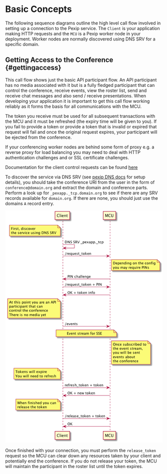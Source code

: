 ---
---
# Basic Concepts

The following sequence diagrams outline the high level call flow
involved in setting up a connection to the Pexip service.  The
`Client` is your application making HTTP requests and the `MCU` is a
Pexip worker node in your deployment.  Worker nodes are normally
discovered using DNS SRV for a specific domain.

## Getting Access to the Conference {#gettingaccess}

This call flow shows just the basic API participant flow.  An API
participant has no media associated with it but is a fully fledged
participant that can control the conference, receive events, view the
roster list, send and receive chat messages and also send / receive
presentations.  When developing your application it is important to
get this call flow working reliably as it forms the basis for all
communications with the MCU.

The token you receive must be used for all subsequent transactions
with the MCU and it must be refreshed (the expiry time will be given
to you).  If you fail to provide a token or provide a token that is
invalid or expired that request will fail and once the original
request expires, your participant will be ejected from the conference.

If your conferencing worker nodes are behind some form of proxy
e.g. a reverse proxy for load balancing you may need to deal with HTTP
authentication challenges and or SSL certificate challenges.

Documentation for the client control requests can be found [here](https://docs.pexip.com/api_client/api_rest.htm#client_summary)

To discover the service via DNS SRV
(see
[pexip DNS docs](https://docs.pexip.com/admin/dns_records.htm#connect)
for setup details), you should take the conference URI from the user
in the form of `conference@domain.org` and extract the domain and
conference parts.  Perform a look up for `_pexapp._tcp.domain.org` to
see if there are any SRV records available for `domain.org`.  If there
are none, you should just use the domains `A` record entry.

![request token sequence](images/request_token_sequence.png)

Once finished with your connection, you must perform the
`release_token` request so the MCU can clear down any resources taken
by your client and potentially end the conference.  If you do not
release your token, the MCU will maintain the participant in the
roster list until the token expires.
